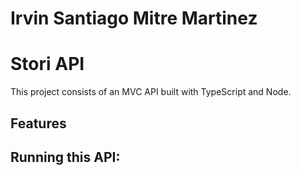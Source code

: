 # Irvin Santiago Mitre Martinez

# Stori API

This project consists of an MVC API built with TypeScript and Node.

## Features


## Running this API: